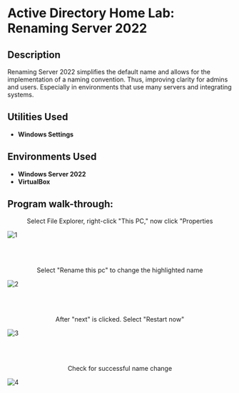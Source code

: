 <h1>Active Directory Home Lab: Renaming Server 2022</h1>

<h2>Description</h2>
Renaming Server 2022 simplifies the default name and allows for the implementation of a naming convention. Thus, improving clarity for admins and users. Especially in environments that use many servers and integrating systems.
<br />


<h2>Utilities Used</h2>

- <b>Windows Settings</b> 

<h2>Environments Used </h2>

- <b>Windows Server 2022</b>
- <b>VirtualBox</b>

<h2>Program walk-through:</h2>

<p align="center">
Select File Explorer, right-click "This PC," now click "Properties <br/>
 
![1](https://github.com/user-attachments/assets/ea705dde-3cc0-4188-9c5b-0af0bd454333)

<br />
<br />
<p align="center">
Select "Rename this pc" to change the highlighted name  <br/>

![2](https://github.com/user-attachments/assets/bfa85e3e-5983-478c-98a6-ab48ddb028a9)

<br />
<br />
<p align="center">
After "next" is clicked. Select "Restart now" <br/>

![3](https://github.com/user-attachments/assets/67f0f719-230f-4590-a3ef-e544b85b83a9)

<br />
<br />
<p align="center">
Check for successful name change <br/>

![4](https://github.com/user-attachments/assets/911c7557-6817-4ed3-bd69-7587eac17d97)

</p>

<!--
 ```diff
- text in red
+ text in green
! text in orange
# text in gray
@@ text in purple (and bold)@@
```
--!>
